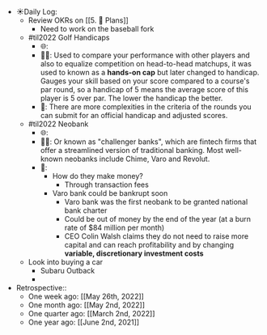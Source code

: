 - ☀️Daily Log:
    - Review OKRs on [[5. 🍕 Plans]]
        - Need to work on the baseball fork
    - #til2022 Golf Handicaps
        - 🌐:
        - 💁‍♂️: Used to compare your performance with other players and also to equalize competition on head-to-head matchups, it was used to known as a __hands-on cap__ but later changed to handicap. Gauges your skill based on your score compared to a course's par round, so a handicap of 5 means the average score of this player is 5 over par. The lower the handicap the better.
        - 🤔: There are more complexities in the criteria of the rounds you can submit for an official handicap and adjusted scores.
    - #til2022 Neobank
        - 🌐:
        - 💁‍♂️: Or known as "challenger banks", which are fintech firms that offer a streamlined version of traditional banking. Most well-known neobanks include Chime, Varo and Revolut.
        - 🤔:
            - How do they make money?
                - Through transaction fees
            - Varo bank could be bankrupt soon
                - Varo bank was the first neobank to be granted national bank charter
                - Could be out of money by the end of the year (at a burn rate of $84 million per month)
                - CEO Colin Walsh claims they do not need to raise more capital and can reach profitability and by changing __variable, discretionary investment costs__
    - Look into buying a car
        - Subaru Outback
        -
- Retrospective::
    - One week ago: [[May 26th, 2022]]
    - One month ago: [[May 2nd, 2022]]
    - One quarter ago: [[March 2nd, 2022]]
    - One year ago: [[June 2nd, 2021]]
